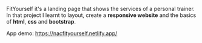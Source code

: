 FitYourself it's a landing page that shows the services of a personal trainer. In that project I learnt to layout, create a **responsive **website**** and the basics of **html**, **css** and **bootstrap**.

App demo: https://nacfityourself.netlify.app/
